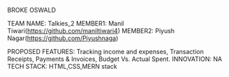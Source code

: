 BROKE OSWALD

TEAM NAME: Talkies_2
MEMBER1: Manil Tiwari(https://github.com/maniltiwari4)
MEMBER2: Piyush Nagar(https://github.com/Piyushnaga)

PROPOSED FEATURES: Tracking income and expenses, Transaction Receipts, Payments & Invoices, Budget Vs. Actual Spent.
INNOVATION: NA
TECH STACK: HTML,CSS,MERN stack
